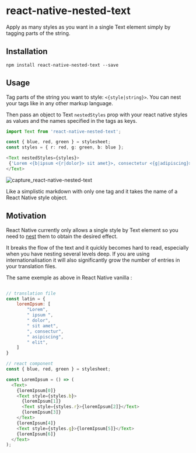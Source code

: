 # react-native-nested-text

Apply as many styles as you want in a single Text element simply by tagging parts of the string.

## Installation

`npm install react-native-nested-text --save`

## Usage

Tag parts of the string you want to style: `<{style|string}>`. You can nest your tags like in any other markup language.

Then pass an object to Text `nestedStyles` prop with your react native styles as values and the names specified in the tags as keys.

```ts
import Text from 'react-native-nested-text';

const { blue, red, green } = stylesheet;
const styles = { r: red, g: green, b: blue };

<Text nestedStyles={styles}>
 {'Lorem <{b|ipsum <{r|dolor}> sit amet}>, consectetur <{g|adipiscing}> elit'}
</Text>
```

![capture_react-native-nested-text](https://user-images.githubusercontent.com/22659282/68723575-384ed300-05b9-11ea-9eba-1945f2fa3287.jpg)

Like a simplistic markdown with only one tag and it takes the name of a React Native style object.

## Motivation

React Native currently only allows a single style by Text element so you need to [nest](https://facebook.github.io/react-native/docs/text#nested-text) them to obtain the desired effect.

It breaks the flow of the text and it quickly becomes hard to read, especially when you have nesting several levels deep.
If you are using internationalisation it will also significantly grow the number of entries in your translation files.

The same exemple as above in React Native vanilla :
```js

// translation file
const latin = {
    loremIpsum: [
        "Lorem",
        " ipsum ",
        " dolor",
        " sit amet",
        ", consectur",
        " asipiscing",
        " elit",
    ]
}

// react component
const { blue, red, green } = stylesheet;

const LoremIpsum = () => (
  <Text>
    {loremIpsum[0]}
    <Text style={styles.b}>
      {loremIpsum[1]}
      <Text style={styles.r}>{loremIpsum[2]}</Text>
      {loremIpsum[3]}
    </Text>
    {loremIpsum[4]}
    <Text style={styles.g}>{loremIpsum[5]}</Text>
    {loremIpsum[6]}
  </Text>
);

```

 
